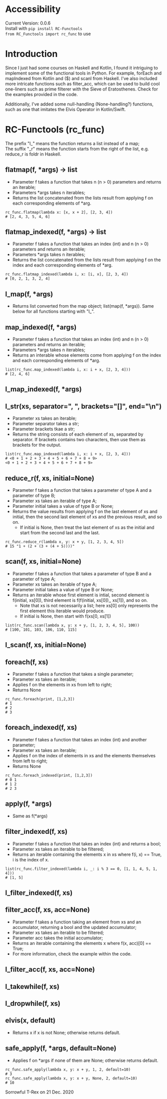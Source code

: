 # Accessibility

Current Version: 0.0.6  
Install with ```pip install RC-Functools```  
```from RC_Functools import rc_func``` to use  

# Introduction

Since I just had some courses on Haskell and Kotlin, I found it intriguing to implement some of the functional tools in Python. For example, forEach and mapIndexed from Kotlin and ($) and scanl from Haskell. I've also included more intricate functions such as filter_acc, which can be used to build cool one-liners such as prime filterer with the Sieve of Eratosthenes. Check for the examples provided in the code.

Additionally, I've added some null-handling (None-handling?) functions, such as one that imitates the Elvis Operator in Kotlin/Swift.

# RC-Functools (rc_func)

The prefix "l\_" means the function returns a list instead of a map;  
The suffix "\_r" means the function starts from the right of the list, e.g. reduce_r is foldr in Haskell.  

## flatmap(f, \*args) -> list  
* Parameter f takes a function that takes n (n > 0) parameters and returns an iterable;
* Parameters \*args takes n iterables;
* Returns the list concatenated from the lists result from applying f on each corresponding elements of \*arg.
```
rc_func.flatmap(lambda x: [x, x + 2], [2, 3, 4])
# [2, 4, 3, 5, 4, 6]
```

## flatmap_indexed(f, \*args) -> list  
* Parameter f takes a function that takes an index (int) and n (n > 0) parameters and returns an iterable;
* Parameters \*args takes n iterables;
* Returns the list concatenated from the lists result from applying f on the index and each corresponding elements of \*arg.
```
rc_func.flatmap_indexed(lambda i, x: [i, x], [2, 3, 4])
# [0, 2, 1, 3, 2, 4]
```

## l_map(f, \*args)
* Returns list converted from the map object; list(map(f, \*args)). Same below for all functions starting with "l\_".

## map_indexed(f, \*args)
* Parameter f takes a function that takes an index (int) and n (n > 0) parameters and returns an iterable;
* Parameters \*args takes n iterables;
* Returns an interable whose elements come from applying f on the index and each corresponding elements of \*arg.
```
list(rc_func.map_indexed(lambda i, x: i + x, [2, 3, 4]))
# [2, 4, 6]
```

## l_map_indexed(f, \*args)

## l_str(xs, separator=", ", brackets="[]", end="\n")
* Parameter xs takes an iterable;
* Parameter separator takes a str;
* Parameter brackets tkae a str;
* Returns the string consists of each element of xs, separated by separator. If brackets contains two characters, then use them as brackets for the output.
```
list(rc_func.map_indexed(lambda i, x: i + x, [2, 3, 4]))
# <0 + 1 + 2 + 3 + 4 + 5 + 6 + 7 + 8 + 9>
<0 + 1 + 2 + 3 + 4 + 5 + 6 + 7 + 8 + 9>
```

## reduce_r(f, xs, initial=None)
* Parameter f takes a function that takes a parameter of type A and a parameter of type B;
* Parameter xs takes an iterable of type A;
* Parameter initial takes a value of type B or None;
* Returns the value results from applying f on the last element of xs and initial, then the second last element of xs and the previous result, and so on.
  * If initial is None, then treat the last element of xs as the initial and start from the second last and the last.
```
rc_func.reduce_r(lambda x, y: x + y, [1, 2, 3, 4, 5])
# 15 "1 + (2 + (3 + (4 + 5))))"
```

## scan(f, xs, initial=None)
* Parameter f takes a function that takes a parameter of type B and a parameter of type A;
* Parameter xs takes an iterable of type A;
* Parameter initial takes a value of type B or None;
* Returns an iterable whose first element is intial, second element is f(initial, xs[0]), third element is f(f(initial, xs[0]),, xs[1]), and so on.
  * Note that xs is not necessarily a list; here xs[0] only represents the first element this iterable would produce.
  * If initial is None, then start with f(xs[0, xs[1])
```
list(rc_func.scan(lambda x, y: x + y, [1, 2, 3, 4, 5], 100))
# [100, 101, 103, 106, 110, 115]
```

## l_scan(f, xs, initial=None)

## foreach(f, xs)
* Parameter f takes a function that takes a single parameter;
* Parameter xs takes an iterable;
* Applies f on the elements in xs from left to right;
* Returns None
```
rc_func.foreach(print, [1,2,3])
# 1
# 2
# 3
```

## foreach_indexed(f, xs)
* Parameter f takes a function that takes an index (int) and another parameter;
* Parameter xs takes an iterable;
* Applies f on the index of elements in xs and the elements themselves from left to right;
* Returns None
```
rc_func.foreach_indexed(print, [1,2,3])
# 0 1
# 1 2
# 2 3
```

## apply(f, \*args)
* Same as f(\*args)

## filter_indexed(f, xs)
* Parameter f takes a function that takes an index (int) and returns a bool;
* Parameter xs takes an iterable to be filtered;
* Returns an iterable containing the elements x in xs where f(i, x) == True, i is the index of x.
```
list(rc_func.filter_indexed(lambda i, _: i % 3 == 0, [1, 1, 4, 5, 1, 4]))
# [1, 5]
```

## l_filter_indexed(f, xs)

## filter_acc(f, xs, acc=None)
* Parameter f takes a function taking an element from xs and an accumulator, returning a bool and the updated accumulator;
* Parameter xs takes an iterable to be filtered;
* Parameter acc takes the initial accumulator;
* Returns an iterable containing the elements x where f(x, acc)[0] == True;
* For more information, check the example within the code.

## l_filter_acc(f, xs, acc=None)

## l_takewhile(f, xs)

## l_dropwhile(f, xs)

## elvis(x, default)
* Returns x if x is not None; otherwise returns default.

## safe_apply(f, \*args, default=None)
* Applies f on \*args if none of them are None; otherwise returns default.
```
rc_func.safe_apply(lambda x, y: x + y, 1, 2, default=10)
# 3
rc_func.safe_apply(lambda x, y: x + y, None, 2, default=10)
# 10
```

Sorrowful T-Rex on 21 Dec. 2020
